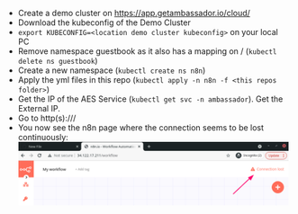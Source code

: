 - Create a demo cluster on https://app.getambassador.io/cloud/
- Download the kubeconfig of the Demo Cluster
- `export KUBECONFIG=<location demo cluster kubeconfig>` on your local PC
- Remove namespace guestbook as it also has a mapping on / (`kubectl delete ns guestbook`)
- Create a new namespace (`kubectl create ns n8n`)
- Apply the yml files in this repo (`kubectl apply -n n8n -f <this repos folder>`)
- Get the IP of the AES Service (`kubectl get svc -n ambassador`). Get the External IP.
- Go to http(s)://<external IP>/
- You now see the n8n page where the connection seems to be lost continuously:
![Connection Lost](https://github.com/fcrbe/n8n-on-ambassador/blob/master/2021-09-18_10-01.png)
